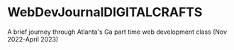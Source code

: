 # WebDevJournalDIGITALCRAFTS
A brief journey through Atlanta's Ga part time web development class (Nov 2022-April 2023)
